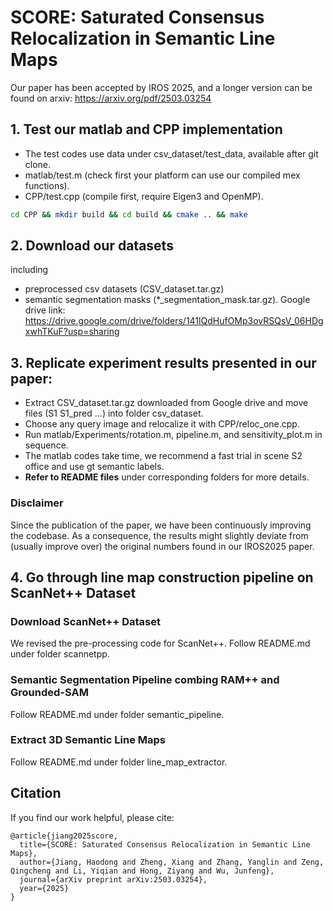 # SCORE: Saturated Consensus Relocalization in Semantic Line Maps
Our paper has been accepted by IROS 2025, and a longer version can be found on arxiv: 
https://arxiv.org/pdf/2503.03254

## 1. Test our matlab and CPP implementation
- The test codes use data under csv_dataset/test_data, available after git clone.
- matlab/test.m  (check first your platform can use our compiled mex functions).
- CPP/test.cpp   (compile first, require Eigen3 and OpenMP).
``` bash
cd CPP && mkdir build && cd build && cmake .. && make
```

## 2. Download our datasets
including
- preprocessed csv datasets (CSV_dataset.tar.gz)
- semantic segmentation masks (*_segmentation_mask.tar.gz).
Google drive link: https://drive.google.com/drive/folders/141lQdHufOMp3ovRSQsV_06HDgxwhTKuF?usp=sharing


## 3. Replicate experiment results presented in our paper:
- Extract CSV_dataset.tar.gz downloaded from Google drive and move files (S1 S1_pred ...) into folder csv_dataset.
- Choose any query image and relocalize it with CPP/reloc_one.cpp.
- Run matlab/Experiments/rotation.m, pipeline.m, and sensitivity_plot.m in sequence.
- The matlab codes take time, we recommend a fast trial in scene S2 office and use gt semantic labels.
- **Refer to README files** under corresponding folders for more details.

### Disclaimer
Since the publication of the paper, we have been continuously improving the codebase. As a consequence, the results might
slightly deviate from (usually improve over) the original numbers found in our IROS2025 paper.

## 4. Go through line map construction pipeline on ScanNet++ Dataset
### Download ScanNet++ Dataset
We revised the pre-processing code for ScanNet++. Follow README.md under folder scannetpp.

### Semantic Segmentation Pipeline combing RAM++ and Grounded-SAM
Follow README.md under folder semantic_pipeline.

### Extract 3D Semantic Line Maps
Follow README.md under folder line_map_extractor.

## Citation
If you find our work helpful, please cite:
```
@article{jiang2025score,
  title={SCORE: Saturated Consensus Relocalization in Semantic Line Maps},
  author={Jiang, Haodong and Zheng, Xiang and Zhang, Yanglin and Zeng, Qingcheng and Li, Yiqian and Hong, Ziyang and Wu, Junfeng},
  journal={arXiv preprint arXiv:2503.03254},
  year={2025}
}
```
